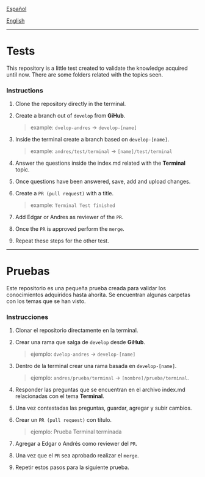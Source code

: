 [Español](#instrucciones)

[English](#instructions)

---

# Tests

This repository is a little test created to validate the knowledge acquired until now. There are some folders related with the topics seen.

### Instructions

1. Clone the repository directly in the terminal.

2. Create a branch out of `develop` from **GiHub**.

    > example: `dvelop-andres` -> `develop-[name]`

3. Inside the terminal create a branch based on `develop-[name]`.

    > example: `andres/test/terminal` -> `[name]/test/terminal`

4. Answer the questions inside the index.md related with the **Terminal** topic.

5. Once questions have been answered, save, add and upload changes.

6. Create a `PR (pull request)` with a title.

    > example: `Terminal Test finished`

7. Add Edgar or Andres as reviewer of the `PR`.

8. Once the `PR` is approved perform the `merge`.

9.  Repeat these steps for the other test.

---
# Pruebas


Este repositorio es una pequeña prueba creada para validar los conocimientos adquiridos hasta ahorita. Se encuentran algunas carpetas con los temas que se han visto.

### Instrucciones

1. Clonar el repositorio directamente en la terminal.

2. Crear una rama que salga de `develop` desde **GiHub**.

    > ejemplo: `dvelop-andres` -> `develop-[name]`

3. Dentro de la terminal crear una rama basada en `develop-[name]`.

    > ejemplo: `andres/prueba/terminal` -> `[nombre]/prueba/terminal`.

4. Responder las preguntas que se encuentran en el archivo index.md relacionadas con el tema **Terminal**.

5. Una vez contestadas las preguntas, guardar, agregar y subir cambios.

6. Crear un `PR (pull request)` con título.

    > ejemplo: Prueba Terminal terminada

7. Agregar a Edgar o Andrés como reviewer del `PR`.

8. Una vez que el `PR` sea aprobado realizar el `merge`.

9. Repetir estos pasos para la siguiente prueba.
